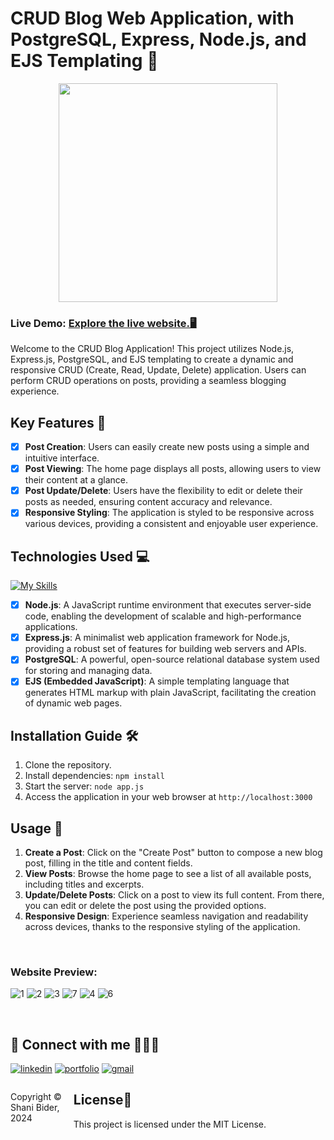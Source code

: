 # CRUD Blog Web Application, with PostgreSQL, Express, Node.js, and EJS Templating 📝

<div align="center">
<img height="350px" src="https://github.com/shanibider/CRUD-PostgreSQL-Blog-Web-Application/assets/72359805/4037be89-97ce-4733-bcb4-aea030a99404">
</div>

### **Live Demo:** [Explore the live website.🖥](https://nodejs-blog-web-application.onrender.com/)

Welcome to the CRUD Blog Application! This project utilizes Node.js, Express.js, PostgreSQL, and EJS templating to create a dynamic and responsive CRUD (Create, Read, Update, Delete) application. Users can perform CRUD operations on posts, providing a seamless blogging experience.

## Key Features 🚀
- [x] **Post Creation**: Users can easily create new posts using a simple and intuitive interface.
- [x] **Post Viewing**: The home page displays all posts, allowing users to view their content at a glance.
- [x] **Post Update/Delete**: Users have the flexibility to edit or delete their posts as needed, ensuring content accuracy and relevance.
- [x] **Responsive Styling**: The application is styled to be responsive across various devices, providing a consistent and enjoyable user experience.

## Technologies Used 💻
[![My Skills](https://skillicons.dev/icons?i=js,nodejs,express,html,css,bootstrap)](https://skillicons.dev)

- [x] **Node.js**: A JavaScript runtime environment that executes server-side code, enabling the development of scalable and high-performance applications.
- [x] **Express.js**: A minimalist web application framework for Node.js, providing a robust set of features for building web servers and APIs.
- [x] **PostgreSQL**: A powerful, open-source relational database system used for storing and managing data.
- [x] **EJS (Embedded JavaScript)**: A simple templating language that generates HTML markup with plain JavaScript, facilitating the creation of dynamic web pages.

## Installation Guide 🛠️

1. Clone the repository.
3. Install dependencies: `npm install`
5. Start the server: `node app.js`
6. Access the application in your web browser at `http://localhost:3000`

## Usage 📝

1. **Create a Post**: Click on the "Create Post" button to compose a new blog post, filling in the title and content fields.
2. **View Posts**: Browse the home page to see a list of all available posts, including titles and excerpts.
3. **Update/Delete Posts**: Click on a post to view its full content. From there, you can edit or delete the post using the provided options.
4. **Responsive Design**: Experience seamless navigation and readability across devices, thanks to the responsive styling of the application.


<br>


### Website Preview:

![1](https://github.com/shanibider/EJS-Blog-Website/assets/72359805/b855389c-a370-45d0-b7b0-d36415afd0bf)
![2](https://github.com/shanibider/EJS-Blog-Website/assets/72359805/01da7809-9f69-496a-99f7-11f53e4b9ef3)
![3](https://github.com/shanibider/EJS-Blog-Website/assets/72359805/b8bd8c7d-46b1-4e46-8333-109eb03dc8af)
![7](https://github.com/shanibider/EJS-Blog-Website/assets/72359805/1305a87f-d0a3-4d86-9a42-83c7dc161ca1)
![4](https://github.com/shanibider/EJS-Blog-Website/assets/72359805/545ed88b-0f9a-42e1-b1a0-15143cea69c4)
![6](https://github.com/shanibider/EJS-Blog-Website/assets/72359805/4b429ccb-e906-47a9-923a-28d2fbce3903)

<br>


## 🔗 Connect with me 👩‍💻😊
[![linkedin](https://img.shields.io/badge/linkedin-0A66C2?style=for-the-badge&logo=linkedin&logoColor=white)](https://www.linkedin.com/in/shani-bider/)
[![portfolio](https://img.shields.io/badge/my_portfolio-000?style=for-the-badge&logo=ko-fi&logoColor=white)](https://shanibider.github.io/Portfolio/)
[![gmail](https://img.shields.io/badge/Gmail-D14836?style=for-the-badge&logo=gmail&logoColor=white)](mailto:shanibider@gmail.com)


<footer>
<p style="float:left; width: 20%;">
Copyright © Shani Bider, 2024
</p>
</footer>


## License📄

This project is licensed under the MIT License.
